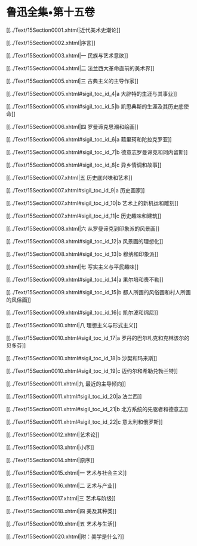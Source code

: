   

# 鲁迅全集•第十五卷

[[../Text/15Section0001.xhtml|近代美术史潮论]]

[[../Text/15Section0002.xhtml|序言]]

[[../Text/15Section0003.xhtml|一 民族与艺术意欲]]

[[../Text/15Section0004.xhtml|二 法兰西大革命直前的美术界]]

[[../Text/15Section0005.xhtml|三 古典主义的主导作家]]

[[../Text/15Section0005.xhtml#sigil_toc_id_4|a 大辟特的生涯与其事业]]

[[../Text/15Section0005.xhtml#sigil_toc_id_5|b 凯思典斯的生涯及其历史底使命]]

[[../Text/15Section0006.xhtml|四 罗曼谛克思潮和绘画]]

[[../Text/15Section0006.xhtml#sigil_toc_id_6|a 藉里珂和陀拉克罗亚]]

[[../Text/15Section0006.xhtml#sigil_toc_id_7|b 德意志罗曼谛克和珂内留斯]]

[[../Text/15Section0006.xhtml#sigil_toc_id_8|c 异乡情调和故事]]

[[../Text/15Section0007.xhtml|五 历史底兴味和艺术]]

[[../Text/15Section0007.xhtml#sigil_toc_id_9|a 历史画家]]

[[../Text/15Section0007.xhtml#sigil_toc_id_10|b 艺术上的新机运和雕刻]]

[[../Text/15Section0007.xhtml#sigil_toc_id_11|c 历史趣味和建筑]]

[[../Text/15Section0008.xhtml|六 从罗曼谛克到印象派的风景画]]

[[../Text/15Section0008.xhtml#sigil_toc_id_12|a 风景画的理想化]]

[[../Text/15Section0008.xhtml#sigil_toc_id_13|b 穆纳和印象派]]

[[../Text/15Section0009.xhtml|七 写实主义与平民趣味]]

[[../Text/15Section0009.xhtml#sigil_toc_id_14|a 果尔培和赉不勒]]

[[../Text/15Section0009.xhtml#sigil_toc_id_15|b 都人所画的风俗画和村人所画的风俗画]]

[[../Text/15Section0009.xhtml#sigil_toc_id_16|c 凯尔波和绵尼]]

[[../Text/15Section0010.xhtml|八 理想主义与形式主义]]

[[../Text/15Section0010.xhtml#sigil_toc_id_17|a 罗丹的巴尔札克和克林该尔的贝多芬]]

[[../Text/15Section0010.xhtml#sigil_toc_id_18|b 沙樊和玛来斯]]

[[../Text/15Section0010.xhtml#sigil_toc_id_19|c 迈约尔和希勒兑勃兰特]]

[[../Text/15Section0011.xhtml|九 最近的主导倾向]]

[[../Text/15Section0011.xhtml#sigil_toc_id_20|a 法兰西]]

[[../Text/15Section0011.xhtml#sigil_toc_id_21|b 北方系统的先驱者和德意志]]

[[../Text/15Section0011.xhtml#sigil_toc_id_22|c 意太利和俄罗斯]]

  

[[../Text/15Section0012.xhtml|艺术论]]

[[../Text/15Section0013.xhtml|小序]]

[[../Text/15Section0014.xhtml|原序]]

[[../Text/15Section0015.xhtml|一 艺术与社会主义]]

[[../Text/15Section0016.xhtml|二 艺术与产业]]

[[../Text/15Section0017.xhtml|三 艺术与阶级]]

[[../Text/15Section0018.xhtml|四 美及其种类]]

[[../Text/15Section0019.xhtml|五 艺术与生活]]

[[../Text/15Section0020.xhtml|附：美学是什么?]]